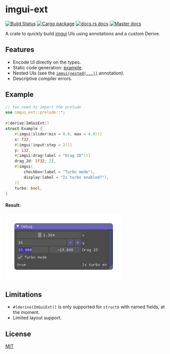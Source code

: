 # imgui-ext

[![Build Status](https://img.shields.io/travis/germangb/imgui-ext/master.svg?style=flat-square)](https://travis-ci.org/germangb/imgui-ext)
[![Cargo package](https://img.shields.io/crates/v/imgui-ext.svg?style=flat-square)](https://crates.io/crates/imgui-ext)
[![docs.rs docs](https://docs.rs/imgui-ext/badge.svg?style=flat-square)](https://docs.rs/imgui-ext)
[![Master docs](https://img.shields.io/badge/docs-master-blue.svg?style=flat-square)](https://germangb.github.io/imgui-ext/)


A crate to quickly build [imgui] UIs using annotations and a custom Derive.

[imgui]: https://github.com/Gekkio/imgui-rs

## Features

* Encode UI directly on the types.
* Static code generation: [example].
* Nested UIs (see the [`imgui(nested(...))`][nested] annotation).
* Descriptive compiler errors.

[nested]: https://germangb.github.io/imgui-ext/imgui_ext/nested/index.html

[example]: ./CODEGEN.md

## Example

```rust
// You need to import the prelude
use imgui_ext::prelude::*;

#[derive(ImGuiExt)]
struct Example {
    #[imgui(slider(min = 0.0, max = 4.0))]
    x: f32,
    #[imgui(input(step = 2))]
    y: i32,
    #[imgui(drag(label = "Drag 2D"))]
    drag_2d: [f32; 2],
    #[imgui(
        checkbox(label = "Turbo mode"),
        display(label = "Is turbo enabled?"),
    )]
    turbo: bool,
}
```

#### Result:

![](assets/demo.png)

[result]: assets/demo.png

## Limitations

* `#[derive(ImGuiExt)]` is only supported for `struct`s with named fields, at the moment.
* Limited layout support.

## License

[MIT](LICENSE.md)
